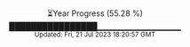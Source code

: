 <p align="center">
⏳Year Progress (55.28 %) <br>
████████████████▁▁▁▁▁▁▁▁▁▁▁▁▁▁ <br>
<sub>Updated: Fri, 21 Jul 2023 18:20:57 GMT</sub>
</p>

